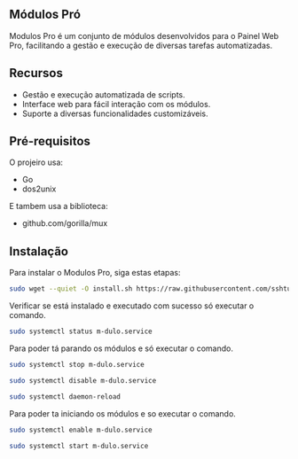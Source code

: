 ## Módulos Pró

Modulos Pro é um conjunto de módulos desenvolvidos para o Painel Web Pro, facilitando a gestão e execução de diversas tarefas automatizadas.

## Recursos

- Gestão e execução automatizada de scripts.
- Interface web para fácil interação com os módulos.
- Suporte a diversas funcionalidades customizáveis.

## Pré-requisitos

O projeiro usa:

 - Go
 - dos2unix

E tambem usa a biblioteca:

 - github.com/gorilla/mux

## Instalação

Para instalar o Modulos Pro, siga estas etapas:

```bash
sudo wget --quiet -O install.sh https://raw.githubusercontent.com/sshturbo/m-dulo-Go/main/install.sh && sudo chmod +x install.sh && sudo ./install.sh
```

Verificar se está instalado e executado com sucesso só executar o comando.

```bash
sudo systemctl status m-dulo.service
```


Para poder tá parando os módulos e só executar o comando.

```bash
sudo systemctl stop m-dulo.service
```

```bash
sudo systemctl disable m-dulo.service
```

```bash
sudo systemctl daemon-reload
```
 

Para poder ta iniciando os módulos e so executar o comando.

```bash
sudo systemctl enable m-dulo.service
```
```bash
sudo systemctl start m-dulo.service
```